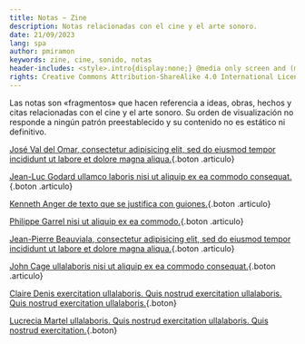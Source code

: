 ```yaml
---
title: Notas ~ Zine
description: Notas relacionadas con el cine y el arte sonoro.
date: 21/09/2023
lang: spa
author: pmiramon
keywords: zine, cine, sonido, notas
header-includes: <style>.intro{display:none;} @media only screen and (min-width:665px) {a.seleccion.notas::before{content:"➞ "; font-weight:bolder;}}</style>
rights: Creative Commons Attribution-ShareAlike 4.0 International License
---
```


Las notas son «fragmentos» que hacen referencia a ideas, obras, hechos y citas relacionadas con el cine y el arte sonoro. Su orden de visualización no responde a ningún patrón preestablecido y su contenido no es estático ni definitivo.

<div class="botonera">

[José Val del Omar, consectetur adipisicing elit, sed do eiusmod tempor incididunt ut labore et dolore magna aliqua.](#intro){.boton .articulo}

[Jean-Luc Godard ullamco laboris nisi ut aliquip ex ea commodo consequat.](#intro){.boton .articulo}

[Kenneth Anger de texto que se justifica con guiones.](/notas/prueba-texto.html){.boton .articulo}

[Philippe Garrel nisi ut aliquip ex ea commodo.](#intro){.boton .articulo}

[Jean-Pierre Beauviala, consectetur adipisicing elit, sed do eiusmod tempor incididunt ut labore et dolore magna aliqua.](#intro){.boton .articulo}

[John Cage ullalaboris nisi ut aliquip ex ea commodo consequat.](#intro){.boton .articulo}

[Claire Denis exercitation ullalaboris. Quis nostrud exercitation ullalaboris. Quis nostrud exercitation ullalaboris.](#intro){.boton}

[Lucrecia Martel ullalaboris. Quis nostrud exercitation ullalaboris. Quis nostrud exercitation.](#intro){.boton}

</div>
